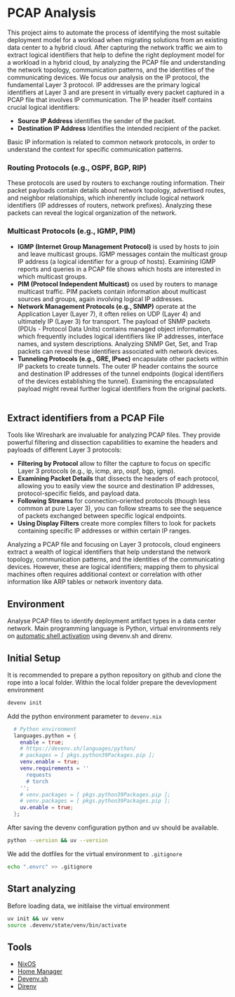 # PCAP Analysis

This project aims to automate the process of identifying the most suitable deployment model for a workload when migrating solutions from an existing data center to a hybrid cloud. After capturing the network traffic we aim to extract logical identifiers that help to define the right deployment model for a workload in a hybrid cloud, by analyzing the PCAP file and understanding the network topology, communication patterns, and the identities of the communicating devices. We focus our analysis on the IP protocol, the fundamental Layer 3 protocol. IP addresses are the primary logical identifiers at Layer 3 and are present in virtually every packet captured in a PCAP file that involves IP communication. The IP header itself contains crucial logical identifiers:   

* **Source IP Address** identifies the sender of the packet.   
* **Destination IP Address** Identifies the intended recipient of the packet.

Basic IP information is related to common network protocols, in order to understand the context for specific communication patterns.

### Routing Protocols (e.g., OSPF, BGP, RIP)

These protocols are used by routers to exchange routing information. Their packet payloads contain details about network topology, advertised routes, and neighbor relationships, which inherently include logical network identifiers (IP addresses of routers, network prefixes). Analyzing these packets can reveal the logical organization of the network.   

### Multicast Protocols (e.g., IGMP, PIM)

* **IGMP (Internet Group Management Protocol)** is used by hosts to join and leave multicast groups. IGMP messages contain the multicast group IP address (a logical identifier for a group of hosts). Examining IGMP reports and queries in a PCAP file shows which hosts are interested in which multicast groups.   
* **PIM (Protocol Independent Multicast)** os used by routers to manage multicast traffic. PIM packets contain information about multicast sources and groups, again involving logical IP addresses.   
* **Network Management Protocols (e.g., SNMP)** operate at the Application Layer (Layer 7), it often relies on UDP (Layer 4) and ultimately IP (Layer 3) for transport. The payload of SNMP packets (PDUs - Protocol Data Units) contains managed object information, which frequently includes logical identifiers like IP addresses, interface names, and system descriptions. Analyzing SNMP Get, Set, and Trap packets can reveal these identifiers associated with network devices.
* **Tunneling Protocols (e.g., GRE, IPsec)** encapsulate other packets within IP packets to create tunnels. The outer IP header contains the source and destination IP addresses of the tunnel endpoints (logical identifiers of the devices establishing the tunnel). Examining the encapsulated payload might reveal further logical identifiers from the original packets.   

## Extract identifiers from a PCAP File

Tools like Wireshark are invaluable for analyzing PCAP files. They provide powerful filtering and dissection capabilities to examine the headers and payloads of different Layer 3 protocols:   

* **Filtering by Protocol** allow to filter the capture to focus on specific Layer 3 protocols (e.g., ip, icmp, arp, ospf, bgp, igmp).
* **Examining Packet Details** that dissects the headers of each protocol, allowing you to easily view the source and destination IP addresses, protocol-specific fields, and payload data.
* **Following Streams** for connection-oriented protocols (though less common at pure Layer 3), you can follow streams to see the sequence of packets exchanged between specific logical endpoints.
* **Using Display Filters** create more complex filters to look for packets containing specific IP addresses or within certain IP ranges.   

Analyzing a PCAP file and focusing on Layer 3 protocols, cloud engineers extract a wealth of logical identifiers that help understand the network topology, communication patterns, and the identities of the communicating devices. However, these are logical identifiers; mapping them to physical machines often requires additional context or correlation with other information like ARP tables or network inventory data.

## Environment
Analyse PCAP files to identify deployment artifact types in a data center network. Main programming language is Python, virtual environments rely on [automatic shell activation](https://devenv.sh/automatic-shell-activation/) using devenv.sh and direnv.

## Initial Setup

It is recommended to prepare a python repository on github and clone the rope into a local folder. Within the local folder prepare the devevlopment environment

```sh
devenv init
```

Add the python environment parameter to `devenv.nix`

```nix
  # Python environment
  languages.python = {
    enable = true;
    # https://devenv.sh/languages/python/
    # packages = [ pkgs.python39Packages.pip ];
    venv.enable = true;
    venv.requirements = ''
      requests
      # torch
    '';
    # venv.packages = [ pkgs.python39Packages.pip ];
    # venv.packages = [ pkgs.python39Packages.pip ];
    uv.enable = true;
  };
```

After saving the devenv configuration python and uv should be available.

```sh
python --version && uv --version
```

We add the dotfiles for the virtual environment to `.gitignore`

```sh
echo ".envrc" >> .gitignore
```

## Start analyzing

Before loading data, we initilaise the virtual environment

```sh
uv init && uv venv
source .devenv/state/venv/bin/activate
```



## Tools

* [NixOS](https://nixos.org/)
* [Home Manager](https://nix-community.github.io/home-manager/)
* [Devenv.sh](https://devenv.sh/)
* [Direnv](https://direnv.net/)
